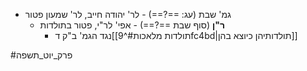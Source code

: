 - גמ' שבת (עג: ==?==) - לר' יהודה חייב, לר' שמעון פטור
	- **ר"ן** (סוף שבת ==?==) - אפי' לר"י, פטור בתולדות
		- נגד הגמ' ב"ק ד[[תולדות מלאכות#^9fc4bd|תולדותיהן כיוצא בהן]]

#פרק_יוט_תשפה 